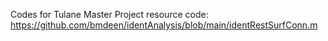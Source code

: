 Codes for Tulane Master Project
resource code: https://github.com/bmdeen/identAnalysis/blob/main/identRestSurfConn.m
